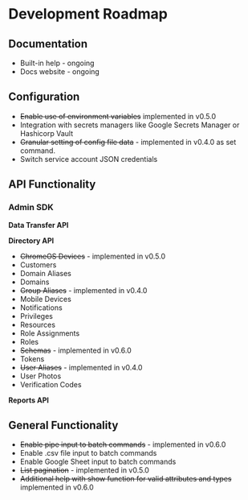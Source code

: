 # Development Roadmap

## Documentation
* Built-in help - ongoing
* Docs website - ongoing

## Configuration
* ~~Enable use of environment variables~~ implemented in v0.5.0
* Integration with secrets managers like Google Secrets Manager or Hashicorp Vault
* ~~Granular setting of config file data~~ - implemented in v0.4.0 as set command.
* Switch service account JSON credentials

## API Functionality
### Admin SDK
**Data Transfer API**

**Directory API**
* ~~ChromeOS Devices~~ - implemented in v0.5.0
* Customers
* Domain Aliases
* Domains
* ~~Group Aliases~~ - implemented in v0.4.0
* Mobile Devices
* Notifications
* Privileges
* Resources
* Role Assignments
* Roles
* ~~Schemas~~ - implemented in v0.6.0
* Tokens
* ~~User Aliases~~ - implemented in v0.4.0
* User Photos
* Verification Codes

**Reports API**

## General Functionality
* ~~Enable pipe input to batch commands~~ - implemented in v0.6.0
* Enable .csv file input to batch commands
* Enable Google Sheet input to batch commands
* ~~List pagination~~ - implemented in v0.5.0
* ~~Additional help with show function for valid attributes and types~~ implemented in v0.6.0